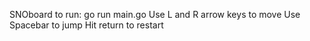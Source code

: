 SNOboard
to run: go run main.go
Use L and R arrow keys to move 
Use Spacebar to jump
Hit return to restart